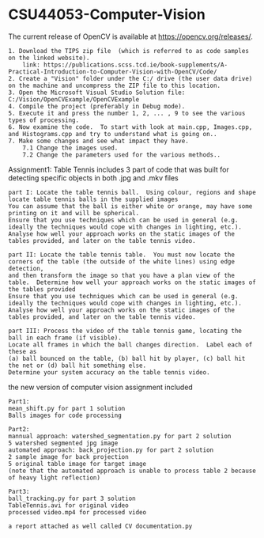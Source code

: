 # CSU44053-Computer-Vision
The current release of OpenCV is available at https://opencv.org/releases/. 

    1. Download the TIPS zip file  (which is referred to as code samples on the linked website).
        link: https://publications.scss.tcd.ie/book-supplements/A-Practical-Introduction-to-Computer-Vision-with-OpenCV/Code/
    2. Create a "Vision" folder under the C:/ drive (the user data drive) on the machine and uncompress the ZIP file to this location.
    3. Open the Microsoft Visual Studio Solution file: C:/Vision/OpenCVExample/OpenCVExample
    4. Compile the project (preferably in Debug mode).
    5. Execute it and press the number 1, 2, ... , 9 to see the various types of processing.
    6. Now examine the code.  To start with look at main.cpp, Images.cpp, and Histograms.cpp and try to understand what is going on.. 
    7. Make some changes and see what impact they have.
        7.1 Change the images used.
        7.2 Change the parameters used for the various methods..


Assignment1: Table Tennis includes 3 part of code that was built for detecting specific objects in both .jpg and .mkv files

    part I: Locate the table tennis ball.  Using colour, regions and shape locate table tennis balls in the supplied images  
    You can assume that the ball is either white or orange, may have some printing on it and will be spherical.  
    Ensure that you use techniques which can be used in general (e.g. ideally the techniques would cope with changes in lighting, etc.).  
    Analyse how well your approach works on the static images of the tables provided, and later on the table tennis video.  

    part II: Locate the table tennis table.  You must now locate the corners of the table (the outside of the white lines) using edge detection, 
    and then transform the image so that you have a plan view of the table.  Determine how well your approach works on the static images of the tables provided 
    Ensure that you use techniques which can be used in general (e.g. ideally the techniques would cope with changes in lighting, etc.).  
    Analyse how well your approach works on the static images of the tables provided, and later on the table tennis video. 

    part III: Process the video of the table tennis game, locating the ball in each frame (if visible).  
    Locate all frames in which the ball changes direction.  Label each of these as 
    (a) ball bounced on the table, (b) ball hit by player, (c) ball hit the net or (d) ball hit something else.  
    Determine your system accuracy on the table tennis video.

the new version of computer vision assignment included 

    Part1:
    mean_shift.py for part 1 solution
    Balls images for code processing

    Part2:
    mannual approach: watershed_segmentation.py for part 2 solution
    5 watershed segmented jpg image
    automated approach: back_projection.py for part 2 solution
    2 sample image for back projection
    5 original table image for target image
    (note that the automated approach is unable to process table 2 because of heavy light reflection)

    Part3:
    ball_tracking.py for part 3 solution
    TableTennis.avi for original video
    processed video.mp4 for processed video

    a report attached as well called CV documentation.py
